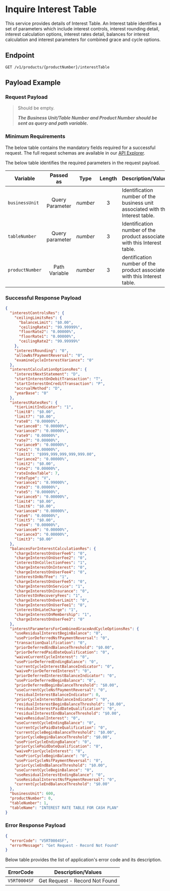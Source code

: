 # Inquire Interest Table

 This service provides details of Interest Table. An Interest table identifies a set of parameters which include interest controls, interest rounding detail, interest calculation options, interest rates detail, balances for interest calculation and interest parameters for combined grace and cycle options.


## Endpoint

`GET /v1/products/{productNumber}/interestTable`

## Payload Example

### Request Payload

>Should be empty. 
>
>***The Business Unit/Table Number and Product Number should be sent as query and path variable.***


### Minimum Requirements

The below table contains the mandatory fields required for a successful request. The full request schemas are available in our [API Explorer](../api/?type=get&path=/v1/products/{productNumber}/interestTable).

The below table identifies the required parameters in the request payload.

| Variable | Passed as | Type | Length | Description/Values |
| -------- | :-------: | :--: | :------------: | ------------------ |
| `businessUnit` | Query Parameter | *number* | 3 | Identification number of the business unit associated with this Interest table. | 
| `tableNumber` | Query parameter | *number* | 3 | Identification number of the product associated with this Interest table. | 
| `productNumber` | Path Variable | *number* | 3 | dentification number of the product associated with this Interest table. | 

### Successful Response Payload

```json
{
  "interestControlsRes": {
    "ceilingLimitsRes": {
      "balanceLimit": "$0.00",
      "ceilingRate1": "99.99999%",
      "floorRate2": "0.00000%",
      "floorRate1": "0.00000%",
      "ceilingRate2": "99.99999%"
    },
    "interestRounding": "0",
    "allowNsfPaymentReversal": "0",
    "examineCycleInterestVariance": "0"
  },
  "interestCalculationOptionsRes": {
    "interestNextStatement": "D",
    "startInterestOnDebitTransaction": "T",
    "startInterestOnCreditTransaction": "P",
    "accrualMethod": "D",
    "yearBase": "0"
  },
  "interestRatesRes": {
    "tierLimitIndicator": "1",
    "limit8": "$0.00",
    "limit7": "$0.00",
    "rate8": "0.00000%",
    "variance8": "0.00000%",
    "variance7": "0.00000%",
    "rate9": "0.00000%",
    "rate7": "0.00000%",
    "variance9": "0.00000%",
    "rate1": "0.00000%",
    "limit1": "$999,999,999,999,999.00",
    "variance2": "0.00000%",
    "limit2": "$0.00",
    "rate2": "0.00000%",
    "rateIndexTable": 7,
    "rateType": "V",
    "variance1": "8.99000%",
    "rate3": "0.00000%",
    "rate5": "0.00000%",
    "variance5": "0.00000%",
    "limit4": "$0.00",
    "limit6": "$0.00",
    "variance4": "0.00000%",
    "rate6": "0.00000%",
    "limit5": "$0.00",
    "rate4": "0.00000%",
    "variance6": "0.00000%",
    "variance3": "0.00000%",
    "limit3": "$0.00"
  },
  "balancesForInterestCalculationRes": {
    "chargeInterestOnUserFee6": "0",
    "chargeInterestOnUserFee2": "0",
    "interestOnCollectionFees": "1",
    "chargeInterestOnInterest": "0",
    "chargeInterestOnUserFee4": "0",
    "interestOnNsfFee": "1",
    "chargeInterestOnUserFee5": "0",
    "chargeInterestOnService": "1",
    "chargeInterestOnInsurance": "0",
    "interestOnRecoveryFees": "1",
    "chargeInterestOnOverLimit": "0",
    "chargeInterestOnUserFee1": "0",
    "interestOnLateCharge": "1",
    "chargeInterestOnMembership": "1",
    "chargeInterestOnUserFee3": "0"
  },
  "interestParametersForCombinedGraceAndCycleOptionsRes": {
    "useResidualInterestBeginBalance": "0",
    "usePriorDeferredNsfPaymentReversal": "0",
    "transactionQualification": "0",
    "priorDeferredEndBalanceThreshold": "$0.00",
    "priorDeferredPaidDateQualification": "0",
    "waiveCurrentCycleInterest": "0",
    "usePriorDeferredEndingBalance": "0",
    "currentCycleInterestBalanceIndicator": "0",
    "waivePriorDeferredInterest": "0",
    "priorDeferredInterestBalanceIndicator": "0",
    "usePriorDeferredBeginBalance": "0",
    "priorDeferredBeginBalanceThreshold": "$0.00",
    "useCurrentCycleNsfPaymentReversal": "0",
    "residualInterestBalanceIndicator": 0,
    "priorCycleInterestBalanceIndicator": "0",
    "residualInterestBeginBalanceThreshold": "$0.00",
    "residualInterestPaidDateQualification": "0",
    "residualInterestEndBalanceThreshold": "$0.00",
    "waiveResidualInterest": "0",
    "useCurrentCycleEndingBalance": "0",
    "currentCyclePaidDateQualification": "0",
    "currentCycleBeginBalanceThreshold": "$0.00",
    "priorCycleBeginBalanceThreshold": "$0.00",
    "usePriorCycleEndingBalance": "0",
    "priorCyclePaidDateQualification": "0",
    "waivePriorCycleInterest": "0",
    "usePriorCycleBeginBalance": "0",
    "usePriorCycleNsfPaymentReversal": "0",
    "priorCycleEndBalanceThreshold": "$0.00",
    "useCurrentCycleBeginBalance": "0",
    "useResidualInterestEndingBalance": "0",
    "useResidualInterestNsfPaymentReversal": "0",
    "currentCycleEndBalanceThreshold": "$0.00"
  },
  "businessUnit": 600,
  "productNumber": 0,
  "tableNumber": 1,
  "tableName": "INTEREST RATE TABLE FOR CASH PLAN"
}

```

### Error Response Payload

```json
{
  "errorCode": "V5RT0004SF",
  "errorMessage": "Get Request - Record Not Found"  
}
```

Below table provides the list of application's error code and its description.

| ErrorCode |  Description/Values |
| --------  | ------------------ |
| `V5RT0004SF` | Get Request - Record Not Found |